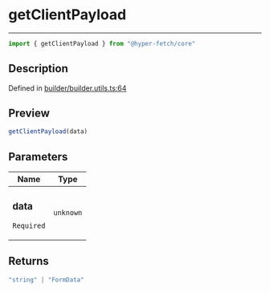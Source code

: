 

# getClientPayload

<div class="api-docs__separator" data-reactroot="">

---

</div><div class="api-docs__import" data-reactroot="">

```ts
import { getClientPayload } from "@hyper-fetch/core"
```

</div><div class="api-docs__section">

## Description

</div><div class="api-docs__description"><span class="api-docs__do-not-parse">



</span></div><p class="api-docs__definition">

Defined in [builder/builder.utils.ts:64](https://github.com/BetterTyped/hyper-fetch/blob/479dcad6/packages/core/src/builder/builder.utils.ts#L64)

</p><div class="api-docs__section">

## Preview

</div><div class="api-docs__preview fn">

```ts
getClientPayload(data)
```

</div><div class="api-docs__section">

## Parameters

</div><div class="api-docs__parameters"><table><thead><tr><th>Name</th><th>Type</th></tr></thead><tbody><tr param-data="data"><td class="api-docs__param-name required">

### data 

`Required`

</td><td class="api-docs__param-type">

`unknown`

</td></tr></tbody></table></div><div class="api-docs__section">

## Returns

</div><div class="api-docs__returns">

```ts
"string" | "FormData"
```

</div>
